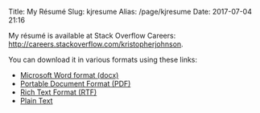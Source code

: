 Title: My Résumé
Slug: kjresume
Alias: /page/kjresume
Date: 2017-07-04 21:16

My résumé is available at Stack Overflow Careers: <http://careers.stackoverflow.com/kristopherjohnson>.

You can download it in various formats using these links:

- [Microsoft Word format (docx)]({filename}/files/kjresume_2017.docx)
- [Portable Document Format (PDF)]({filename}/files/kjresume_2017.pdf)
- [Rich Text Format (RTF)]({filename}/files/kjresume_2017.pdf)
- [Plain Text]({filename}/files/kjresume_2017.txt)

